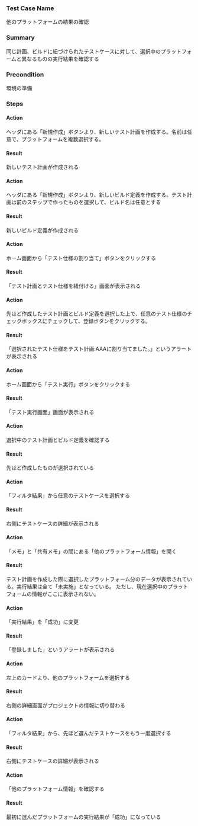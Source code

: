 ### Test Case Name
他のプラットフォームの結果の確認

### Summary
同じ計画、ビルドに紐づけられたテストケースに対して、選択中のプラットフォームと異なるものの実行結果を確認する

### Precondition
環境の準備

### Steps

#### Action
ヘッダにある「新規作成」ボタンより、新しいテスト計画を作成する。名前は任意で、プラットフォームを複数選択する。

#### Result
新しいテスト計画が作成される

#### Action
ヘッダにある「新規作成」ボタンより、新しいビルド定義を作成する。テスト計画は前のステップで作ったものを選択して、ビルド名は任意とする

#### Result
新しいビルド定義が作成される

#### Action
ホーム画面から「テスト仕様の割り当て」ボタンをクリックする

#### Result
「テスト計画とテスト仕様を紐付ける」画面が表示される

#### Action
先ほど作成したテスト計画とビルド定義を選択した上で、任意のテスト仕様のチェックボックスにチェックして、登録ボタンをクリックする。

#### Result
「選択されたテスト仕様をテスト計画:AAAに割り当てました。」というアラートが表示される

#### Action
ホーム画面から「テスト実行」ボタンをクリックする

#### Result
「テスト実行画面」画面が表示される

#### Action
選択中のテスト計画とビルド定義を確認する

#### Result
先ほど作成したものが選択されている

#### Action
「フィルタ結果」から任意のテストケースを選択する

#### Result
右側にテストケースの詳細が表示される

#### Action
「メモ」と「共有メモ」の間にある「他のプラットフォーム情報」を開く

#### Result
テスト計画を作成した際に選択したプラットフォーム分のデータが表示されている。実行結果は全て「未実施」となっている。
ただし、現在選択中のプラットフォームの情報がここに表示されない。

#### Action
「実行結果」を「成功」に変更

#### Result
「登録しました」というアラートが表示される

#### Action
左上のカードより、他のプラットフォームを選択する

#### Result
右側の詳細画面がプロジェクトの情報に切り替わる

#### Action
「フィルタ結果」から、先ほど選んだテストケースをもう一度選択する

#### Result
右側にテストケースの詳細が表示される

#### Action
「他のプラットフォーム情報」を確認する

#### Result
最初に選んだプラットフォームの実行結果が「成功」になっている
